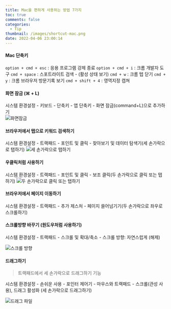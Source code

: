 ```yaml
---
title: Mac을 편하게 사용하는 방법 7가지
toc: true
comments: false
categories:
  - Tip
thumbnail: /images/shortcut-mac.png
date: 2022-04-06 23:00:14
---
```


#### Mac 단축키

`option + cmd + esc` : 응용 프로그램 강제 종료
`option + cmd + i` : 크롬 개발자 도구
`cmd + space` : 스포트라이트 검색 - (활성 상태 보기)
`cmd + w` : 크롬 텝 닫기
`cmd + y` : 크롬 브라우저 방문기록 보기
`cmd + shift + 4` : 영역지정 캡쳐

<!-- more -->

#### 화면 잠금 (⌘ + L)
시스템 환경설정 - 키보드 - 단축키 - 앱 단축키 - 화면 잠금(command+L)으로 추가하기   
![화면잠금](keyboard.png)

#### 브라우저에서 탭으로 키워드 검색하기
시스템 환경설정 - 트랙패드 - 포인트 및 클릭 - 찾아보기 및 데이터 탐색기(세 손가락으로 탭하기)
![세 손가락으로 탭하기](trackpad.png)

#### 우클릭처럼 사용하기
시스템 환경설정 - 트랙패드 - 포인트 및 클릭 - 보조 클릭(두 손가락으로 클릭 또는 탭하기)
![두 손가락으로 클릭 또는 탭하기](right-click.png)


#### 브라우저에서 페이지 이동하기 
시스템 환경설정 - 트랙패드 - 추가 제스처 - 페이지 쓸어넘기기(두 손가락으로 좌우로 스크롤하기)

#### 스크롤방향 바꾸기 (원도우처럼 사용하기)
시스템 환경설정 - 트랙패드 - 스크롤 및 확대/축소 - 스크롤 방향: 자연스럽게 (해제)

![스크롤 방향](scroll.png)


#### 드래그하기
> 트랙패드에서 세 손가락으로 드래그하기 기능

시스템 환경설정 - 손쉬운 사용 - 포인터 제어기 - 마우스와 트랙패드 - 스크롤(관성 사용), 드래그 활성화 (세 손가락으로 드래그하기)


![드래그 파일](drag.png)
